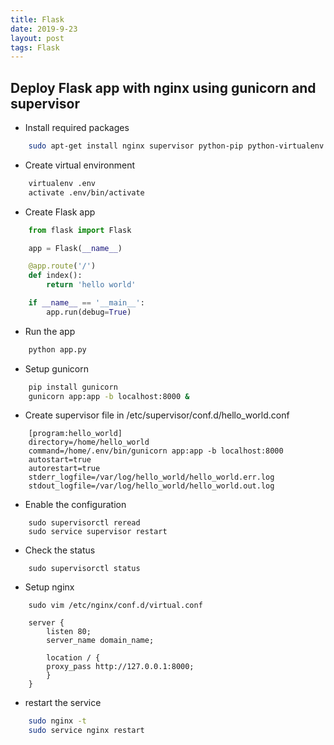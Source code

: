```yaml
---
title: Flask
date: 2019-9-23
layout: post
tags: Flask
---
```



## Deploy Flask app with nginx using gunicorn and supervisor

* Install required packages

```bash
    sudo apt-get install nginx supervisor python-pip python-virtualenv
```

* Create virtual environment

```bash
    virtualenv .env
    activate .env/bin/activate
```

* Create Flask app

```python
    from flask import Flask

    app = Flask(__name__)

    @app.route('/')
    def index():
        return 'hello world'

    if __name__ == '__main__':
        app.run(debug=True)
```

* Run the app

```bash
    python app.py
```

* Setup gunicorn

```bash
    pip install gunicorn
    gunicorn app:app -b localhost:8000 &
```

* Create supervisor file in /etc/supervisor/conf.d/hello_world.conf

```
    [program:hello_world]
    directory=/home/hello_world
    command=/home/.env/bin/gunicorn app:app -b localhost:8000
    autostart=true
    autorestart=true
    stderr_logfile=/var/log/hello_world/hello_world.err.log
    stdout_logfile=/var/log/hello_world/hello_world.out.log
```

* Enable the configuration

```
    sudo supervisorctl reread
    sudo service supervisor restart
```

* Check the status

```
    sudo supervisorctl status
```

* Setup nginx 

```
    sudo vim /etc/nginx/conf.d/virtual.conf
```

```
    server {
        listen 80;
        server_name domain_name;

        location / {
    	proxy_pass http://127.0.0.1:8000;
        }
    }
```

* restart the service
```bash
    sudo nginx -t
    sudo service nginx restart
```
